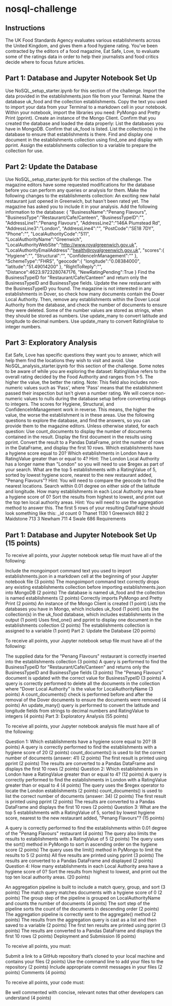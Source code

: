 # nosql-challenge

## Instructions

The UK Food Standards Agency evaluates various establishments across the United Kingdom, and gives them a food hygiene rating. You've been contracted by the editors of a food magazine, Eat Safe, Love, to evaluate some of the ratings data in order to help their journalists and food critics decide where to focus future articles.

## Part 1: Database and Jupyter Notebook Set Up

Use NoSQL_setup_starter.ipynb for this section of the challenge.
Import the data provided in the establishments.json file from your Terminal. Name the database uk_food and the collection establishments. Copy the text you used to import your data from your Terminal to a markdown cell in your notebook.
Within your notebook, import the libraries you need: PyMongo and Pretty Print (pprint).
Create an instance of the Mongo Client.
Confirm that you created the database and loaded the data properly:
List the databases you have in MongoDB. Confirm that uk_food is listed.
List the collection(s) in the database to ensure that establishments is there.
Find and display one document in the establishments collection using find_one and display with pprint.
Assign the establishments collection to a variable to prepare the collection for use.

## Part 2: Update the Database

Use NoSQL_setup_starter.ipynb for this section of the challenge.
The magazine editors have some requested modifications for the database before you can perform any queries or analysis for them. Make the following changes to the establishments collection:
An exciting new halal restaurant just opened in Greenwich, but hasn't been rated yet. The magazine has asked you to include it in your analysis. Add the following information to the database:
{
    "BusinessName":"Penang Flavours",
    "BusinessType":"Restaurant/Cafe/Canteen",
    "BusinessTypeID":"",
    "AddressLine1":"Penang Flavours",
    "AddressLine2":"146A Plumstead Rd",
    "AddressLine3":"London",
    "AddressLine4":"",
    "PostCode":"SE18 7DY",
    "Phone":"",
    "LocalAuthorityCode":"511",
    "LocalAuthorityName":"Greenwich",
    "LocalAuthorityWebSite":"http://www.royalgreenwich.gov.uk",
    "LocalAuthorityEmailAddress":"health@royalgreenwich.gov.uk",
    "scores":{
        "Hygiene":"",
        "Structural":"",
        "ConfidenceInManagement":""
    },
    "SchemeType":"FHRS",
    "geocode":{
        "longitude":"0.08384000",
        "latitude":"51.49014200"
    },
    "RightToReply":"",
    "Distance":4623.9723280747176,
    "NewRatingPending":True
}
Find the BusinessTypeID for "Restaurant/Cafe/Canteen" and return only the BusinessTypeID and BusinessType fields.
Update the new restaurant with the BusinessTypeID you found.
The magazine is not interested in any establishments in Dover, so check how many documents contain the Dover Local Authority. Then, remove any establishments within the Dover Local Authority from the database, and check the number of documents to ensure they were deleted.
Some of the number values are stored as strings, when they should be stored as numbers.
Use update_many to convert latitude and longitude to decimal numbers.
Use update_many to convert RatingValue to integer numbers.

## Part 3: Exploratory Analysis

Eat Safe, Love has specific questions they want you to answer, which will help them find the locations they wish to visit and avoid.
Use NoSQL_analysis_starter.ipynb for this section of the challenge.
Some notes to be aware of while you are exploring the dataset:
RatingValue refers to the overall rating decided by the Food Authority and ranges from 1-5. The higher the value, the better the rating.
Note: This field also includes non-numeric values such as 'Pass', where 'Pass' means that the establishment passed their inspection but isn't given a number rating. We will coerce non-numeric values to nulls during the database setup before converting ratings to integers.
The scores for Hygiene, Structural, and ConfidenceInManagement work in reverse. This means, the higher the value, the worse the establishment is in these areas.
Use the following questions to explore the database, and find the answers, so you can provide them to the magazine editors.
Unless otherwise stated, for each question:
Use count_documents to display the number of documents contained in the result.
Display the first document in the results using pprint.
Convert the result to a Pandas DataFrame, print the number of rows in the DataFrame, and display the first 10 rows.
Which establishments have a hygiene score equal to 20?
Which establishments in London have a RatingValue greater than or equal to 4?
Hint: The London Local Authority has a longer name than "London" so you will need to use $regex as part of your search.
What are the top 5 establishments with a RatingValue of 5, sorted by lowest hygiene score, nearest to the new restaurant added, "Penang Flavours"?
Hint: You will need to compare the geocode to find the nearest locations. Search within 0.01 degree on either side of the latitude and longitude.
How many establishments in each Local Authority area have a hygiene score of 0? Sort the results from highest to lowest, and print out the top ten local authority areas.
Hint: You will need to use the aggregation method to answer this.
The first 5 rows of your resulting DataFrame should look something like this:
_id	count
0	Thanet	1130
1	Greenwich	882
2	Maidstone	713
3	Newham	711
4	Swale	686
Requirements

## Part 1: Database and Jupyter Notebook Set Up (15 points)

To receive all points, your Jupyter notebook setup file must have all of the following:

Include the mongoimport command text you used to import establishments.json in a markdown cell at the beginning of your Jupyter notebook file (3 points)
The mongoimport command text correctly drops any existing establishments collection before importing establishments.json into MongoDB (2 points)
The database is named uk_food and the collection is named establishments (2 points)
Correctly imports PyMongo and Pretty Print (2 points)
An instance of the Mongo Client is created (1 point)
Lists the databases you have in Mongo, which includes uk_food (1 point)
Lists the collection(s) in the uk_food database, which includes establishments in the output (1 point)
Uses find_one() and pprint to display one document in the establishments collection (2 points)
The establishments collection is assigned to a variable (1 point)
Part 2: Update the Database (20 points)

To receive all points, your Jupyter notebook setup file must have all of the following:

The supplied data for the "Penang Flavours" restaurant is correctly inserted into the establishments collection (3 points)
A query is performed to find the BusinessTypeID for "Restaurant/Cafe/Canteen" and returns only the BusinessTypeID and BusinessType fields (3 points)
The "Penang Flavours" document is updated with the correct value for BusinessTypeID (3 points)
A query is correctly performed to delete all the documents in the collection where "Dover Local Authority" is the value for LocalAuthorityName (3 points)
A count_documents() check is performed before and after the removal of the Dover documents to ensure the documents were removed (4 points)
An update_many() query is performed to convert the latitude and longitude fields from strings to decimal numbers and RatingValue to integers (4 points)
Part 3: Exploratory Analysis (55 points)

To receive all points, your Jupyter notebook analysis file must have all of the following:

Question 1: Which establishments have a hygiene score equal to 20? (8 points)
A query is correctly performed to find the establishments with a hygiene score of 20 (2 points)
count_documents() is used to list the correct number of documents (answer: 41) (2 points)
The first result is printed using pprint (2 points)
The results are converted to a Pandas DataFrame and displays the first 10 rows (2 points)
Question 2: Which establishments in London have a RatingValue greater than or equal to 4? (12 points)
A query is correctly performed to find the establishments in London with a RatingValue greater than or equal to 4 (4 points)
The query uses the $regex operator to locate the London establishments (2 points)
count_documents() is used to list the correct number of documents (answer: 34) (2 points)
The first result is printed using pprint (2 points)
The results are converted to a Pandas DataFrame and displays the first 10 rows (2 points)
Question 3: What are the top 5 establishments with a RatingValue of 5, sorted by lowest hygiene score, nearest to the new restaurant added, "Penang Flavours"? (15 points)

A query is correctly performed to find the establishments within 0.01 degree of the "Penang Flavours" restaurant (4 points)
The query also limits the results to establishments with a RatingValue of 5 (2 points)
The query uses the sort() method in PyMongo to sort in ascending order on the hygiene score (2 points)
The query uses the limit() method in PyMongo to limit the results to 5 (2 points)
All five results are printed using pprint (3 points)
The results are converted to a Pandas DataFrame and displayed (2 points)
Question 4: How many establishments in each Local Authority area have a hygiene score of 0? Sort the results from highest to lowest, and print out the top ten local authority areas. (20 points)

An aggregation pipeline is built to include a match query, group, and sort (3 points)
The match query matches documents with a hygiene score of 0 (2 points)
The group step of the pipeline is grouped on LocalAuthorityName and counts the number of documents (4 points)
The sort step of the pipeline sorts the count of the documents in descending order (2 points)
The aggregation pipeline is correctly sent to the aggregate() method (2 points)
The results from the aggregation query is cast as a list and then saved to a variable (2 points)
The first ten results are printed using pprint (3 points)
The results are converted to a Pandas DataFrame and displays the first 10 rows (2 points)
Deployment and Submission (6 points)

To receive all points, you must:

Submit a link to a GitHub repository that’s cloned to your local machine and contains your files (2 points)
Use the command line to add your files to the repository (2 points)
Include appropriate commit messages in your files (2 points)
Comments (4 points)

To receive all points, your code must:

Be well commented with concise, relevant notes that other developers can understand (4 points)
